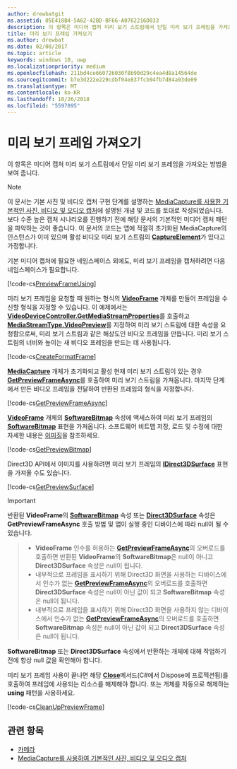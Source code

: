```yaml
---
author: drewbatgit
ms.assetid: 05E418B4-5A62-42BD-BF66-A0762216D033
description: 이 항목은 미디어 캡처 미리 보기 스트림에서 단일 미리 보기 프레임을 가져오는 방법을 보여 줍니다.
title: 미리 보기 프레임 가져오기
ms.author: drewbat
ms.date: 02/08/2017
ms.topic: article
keywords: windows 10, uwp
ms.localizationpriority: medium
ms.openlocfilehash: 211bd4ce660726030f8b90d29c4ea4d8a14564de
ms.sourcegitcommit: b7e3d222e229cdbf04e837fcb94fb7d84a93de09
ms.translationtype: MT
ms.contentlocale: ko-KR
ms.lasthandoff: 10/26/2018
ms.locfileid: "5597095"
---
```

# <a name="get-a-preview-frame"></a>미리 보기 프레임 가져오기


이 항목은 미디어 캡처 미리 보기 스트림에서 단일 미리 보기 프레임을 가져오는 방법을 보여 줍니다.

> [!NOTE] 
> 이 문서는 기본 사진 및 비디오 캡처 구현 단계를 설명하는 [MediaCapture를 사용한 기본적인 사진, 비디오 및 오디오 캡처](basic-photo-video-and-audio-capture-with-MediaCapture.md)에 설명된 개념 및 코드를 토대로 작성되었습니다. 보다 수준 높은 캡처 시나리오를 진행하기 전에 해당 문서의 기본적인 미디어 캡처 패턴을 파악하는 것이 좋습니다. 이 문서의 코드는 앱에 적절히 초기화된 MediaCapture의 인스턴스가 이미 있으며 활성 비디오 미리 보기 스트림의 [**CaptureElement**](https://msdn.microsoft.com/library/windows/apps/br209278)가 있다고 가정합니다.

기본 미디어 캡처에 필요한 네임스페이스 외에도, 미리 보기 프레임을 캡처하려면 다음 네임스페이스가 필요합니다.

[!code-cs[PreviewFrameUsing](./code/BasicMediaCaptureWin10/cs/MainPage.xaml.cs#SnippetPreviewFrameUsing)]

미리 보기 프레임을 요청할 때 원하는 형식의 [**VideoFrame**](https://msdn.microsoft.com/library/windows/apps/dn930917) 개체를 만들어 프레임을 수신할 형식을 지정할 수 있습니다. 이 예제에서는 [**VideoDeviceController.GetMediaStreamProperties**](https://msdn.microsoft.com/library/windows/apps/br211995)를 호출하고 [**MediaStreamType.VideoPreview**](https://msdn.microsoft.com/library/windows/apps/br226640)를 지정하여 미리 보기 스트림에 대한 속성을 요청함으로써, 미리 보기 스트림과 같은 해상도인 비디오 프레임을 만듭니다. 미리 보기 스트림의 너비와 높이는 새 비디오 프레임을 만드는 데 사용됩니다.

[!code-cs[CreateFormatFrame](./code/BasicMediaCaptureWin10/cs/MainPage.xaml.cs#SnippetCreateFormatFrame)]

[**MediaCapture**](https://msdn.microsoft.com/library/windows/apps/br241124) 개체가 초기화되고 활성 현재 미리 보기 스트림이 있는 경우 [**GetPreviewFrameAsync**](https://msdn.microsoft.com/library/windows/apps/dn926711)를 호출하여 미리 보기 스트림을 가져옵니다. 마지막 단계에서 만든 비디오 프레임을 전달하여 반환된 프레임의 형식을 지정합니다.

[!code-cs[GetPreviewFrameAsync](./code/BasicMediaCaptureWin10/cs/MainPage.xaml.cs#SnippetGetPreviewFrameAsync)]

[**VideoFrame**](https://msdn.microsoft.com/library/windows/apps/dn930917) 개체의 [**SoftwareBitmap**](https://msdn.microsoft.com/library/windows/apps/dn930926) 속성에 액세스하여 미리 보기 프레임의 [**SoftwareBitmap**](https://msdn.microsoft.com/library/windows/apps/dn887358) 표현을 가져옵니다. 소프트웨어 비트맵 저장, 로드 및 수정에 대한 자세한 내용은 [이미징](imaging.md)을 참조하세요.

[!code-cs[GetPreviewBitmap](./code/BasicMediaCaptureWin10/cs/MainPage.xaml.cs#SnippetGetPreviewBitmap)]

Direct3D API에서 이미지를 사용하려면 미리 보기 프레임의 [**IDirect3DSurface**](https://msdn.microsoft.com/library/windows/apps/dn965505) 표현을 가져올 수도 있습니다.

[!code-cs[GetPreviewSurface](./code/BasicMediaCaptureWin10/cs/MainPage.xaml.cs#SnippetGetPreviewSurface)]

> [!IMPORTANT]
> 반환된 **VideoFrame**의 [**SoftwareBitmap**](https://msdn.microsoft.com/library/windows/apps/dn930926) 속성 또는 [**Direct3DSurface**](https://msdn.microsoft.com/library/windows/apps/dn930920) 속성은 **GetPreviewFrameAsync** 호출 방법 및 앱이 실행 중인 디바이스에 따라 null이 될 수 있습니다.

> - **VideoFrame** 인수를 허용하는 [**GetPreviewFrameAsync**](https://msdn.microsoft.com/library/windows/apps/dn926713)의 오버로드를 호출하면 반환된 **VideoFrame**의 **SoftwareBitmap**은 null이 아니고 **Direct3DSurface** 속성은 null이 됩니다.
> - 내부적으로 프레임을 표시하기 위해 Direct3D 화면을 사용하는 디바이스에서 인수가 없는 [**GetPreviewFrameAsync**](https://msdn.microsoft.com/library/windows/apps/dn926712)의 오버로드를 호출하면 **Direct3DSurface** 속성은 null이 아닌 값이 되고 **SoftwareBitmap** 속성은 null이 됩니다.
> - 내부적으로 프레임을 표시하기 위해 Direct3D 화면을 사용하지 않는 디바이스에서 인수가 없는 [**GetPreviewFrameAsync**](https://msdn.microsoft.com/library/windows/apps/dn926712)의 오버로드를 호출하면 **SoftwareBitmap** 속성은 null이 아닌 값이 되고 **Direct3DSurface** 속성은 null이 됩니다.

**SoftwareBitmap** 또는 **Direct3DSurface** 속성에서 반환하는 개체에 대해 작업하기 전에 항상 null 값을 확인해야 합니다.

미리 보기 프레임 사용이 끝나면 해당 [**Close**](https://msdn.microsoft.com/library/windows/apps/dn930918)메서드(C#에서 Dispose에 프로젝션됨)를 호출하여 프레임에 사용되는 리소스를 해제해야 합니다. 또는 개체를 자동으로 해제하는 **using** 패턴을 사용하세요.

[!code-cs[CleanUpPreviewFrame](./code/BasicMediaCaptureWin10/cs/MainPage.xaml.cs#SnippetCleanUpPreviewFrame)]

## <a name="related-topics"></a>관련 항목

* [카메라](camera.md)
* [MediaCapture를 사용하여 기본적인 사진, 비디오 및 오디오 캡처](basic-photo-video-and-audio-capture-with-MediaCapture.md)
 

 




